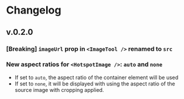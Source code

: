 # Changelog

## v.0.2.0

### [Breaking] `imageUrl` prop in `<ImageTool />` renamed to `src`

### New aspect ratios for `<HotspotImage />`: `auto` and `none`

- If set to `auto`, the aspect ratio of the container element will be used
- If set to `none`, it will be displayed with using the aspect ratio of the source image with cropping applied.
